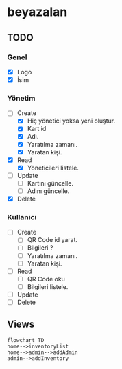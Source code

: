 # beyazalan

## TODO

### Genel

- [x] Logo
- [x] İsim

### Yönetim

- [ ] Create
  - [x] Hiç yönetici yoksa yeni oluştur.
  - [x] Kart id
  - [x] Adı.
  - [x] Yaratılma zamanı.
  - [x] Yaratan kişi.
- [x] Read
  - [x] Yöneticileri listele.
- [ ] Update
  - [ ] Kartını güncelle.
  - [ ] Adını güncelle.
- [x] Delete

### Kullanıcı

- [ ] Create
  - [ ] QR Code id yarat.
  - [ ] Bilgileri ?
  - [ ] Yaratılma zamanı.
  - [ ] Yaratan kişi.
- [ ] Read
  - [ ] QR Code oku
  - [ ] Bilgileri listele.
- [ ] Update
- [ ] Delete

## Views

```mermaid
flowchart TD
home-->inventoryList
home-->admin-->addAdmin
admin-->addInventory
```
